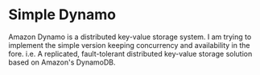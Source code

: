 # Simple Dynamo
Amazon Dynamo is a distributed key-value storage system. I am trying to implement the simple version keeping concurrency and availability in the fore. 
i.e. A replicated, fault-tolerant distributed key-value storage solution based on Amazon's DynamoDB.
